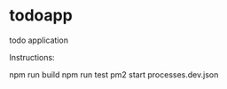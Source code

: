 # todoapp
todo application

Instructions:

npm run build 
npm run test 
pm2 start processes.dev.json
